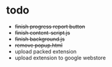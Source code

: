 # todo

* ~~finish progress report button~~
* ~~finish content-script.js~~
* ~~finish background.js~~
* ~~remove popup.html~~
* upload packed extension
* upload extension to google webstore
